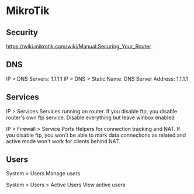 # MikroTik

## Security
https://wiki.mikrotik.com/wiki/Manual:Securing_Your_Router

## DNS
IP > DNS
    Servers: 1.1.1.1
IP > DNS > Static
    Name: DNS Server
    Address: 1.1.1.1

## Services
IP > Services
    Services running on router. If you disable ftp, you disable router's own ftp service.
    Disable everything but leave winbox enabled

IP > Firewall > Service Ports
    Helpers for connection tracking and NAT. If you disable ftp, you won't be able to mark data connections as related and active mode won't work for clients behind NAT.

## Users
System > Users
    Manage users

System > Users > Active Users
    View active users
